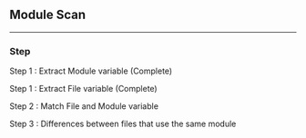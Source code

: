 <html>
<body>
<h2>Module Scan</h2>
<hr />
<h3>Step</h3>
<p color = "blue"> Step 1 : Extract Module variable (Complete) </p>
<p color = "blue"> Step 1 : Extract File variable (Complete) </p>
<p> Step 2 : Match File and Module variable </p>
<p> Step 3 : Differences between files that use the same module </p>


</body>
</html>